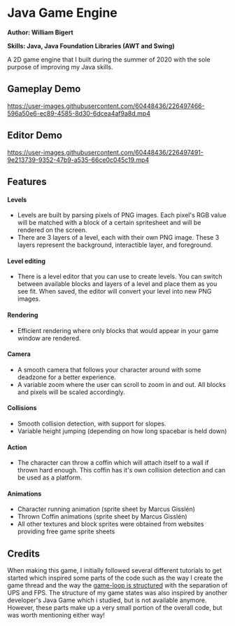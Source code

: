 # Java Game Engine
**Author: William Bigert**

**Skills: Java, Java Foundation Libraries (AWT and Swing)**

A 2D game engine that I built during the summer of 2020 with the sole purpose of improving my Java skills.

## Gameplay Demo
https://user-images.githubusercontent.com/60448436/226497466-596a50e6-ec89-4585-8d30-6dcea4af9a8d.mp4

## Editor Demo
https://user-images.githubusercontent.com/60448436/226497491-9e213739-9352-47b9-a535-66ce0c045c19.mp4

## Features

#### Levels
- Levels are built by parsing pixels of PNG images. Each pixel's RGB value will be matched with a block of a certain spritesheet and will be rendered on the screen.
- There are 3 layers of a level, each with their own PNG image. These 3 layers represent the background, interactible layer, and foreground.

#### Level editing
- There is a level editor that you can use to create levels. You can switch between available blocks and layers of a level and place them as you see fit. When saved, the editor will convert your level into new PNG images.

#### Rendering
- Efficient rendering where only blocks that would appear in your game window are rendered.

#### Camera
- A smooth camera that follows your character around with some deadzone for a better experience.
- A variable zoom where the user can scroll to zoom in and out. All blocks and pixels will be scaled accordingly.

#### Collisions
- Smooth collision detection, with support for slopes.
- Variable height jumping (depending on how long spacebar is held down)

#### Action
- The character can throw a coffin which will attach itself to a wall if thrown hard enough. This coffin has it's own collision detection and can be used as a platform.   

#### Animations
- Character running animation (sprite sheet by Marcus Gisslén)
- Thrown Coffin animations (sprite sheet by Marcus Gisslén)
- All other textures and block sprites were obtained from websites providing free game sprite sheets

## Credits
When making this game, I initially followed several different tutorials to get started which inspired some parts of the code such as the way I create the game thread and the way the [game-loop is structured](https://www.youtube.com/watch?v=ec5BMsJxcdY) with the separation of UPS and FPS. The structure of my game states was also inspired by another developer's Java Game which i studied, but is not available anymore. However, these parts make up a very small portion of the overall code, but was worth mentioning either way!


